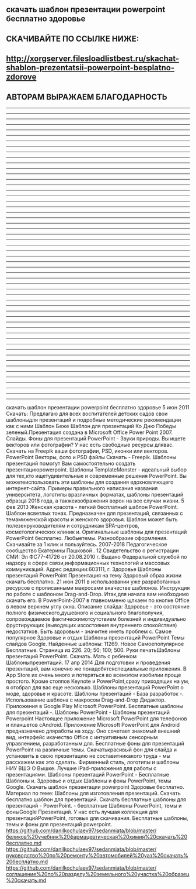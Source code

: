 скачать шаблон презентации powerpoint бесплатно здоровье
--------------------------------------------------
СКАЧИВАЙТЕ ПО ССЫЛКЕ НИЖЕ:
--------------------------------------------------
http://xorgserver.filesloadlistbest.ru/skachat-shablon-prezentatsii-powerpoint-besplatno-zdorove
--------------------------------------------------
АВТОРАМ ВЫРАЖАЕМ БЛАГОДАРНОСТЬ
--------------------------------------------------
--------------------------------------------------
--------------------------------------------------
--------------------------------------------------
--------------------------------------------------
--------------------------------------------------
--------------------------------------------------
--------------------------------------------------
--------------------------------------------------
--------------------------------------------------
--------------------------------------------------
--------------------------------------------------
--------------------------------------------------
--------------------------------------------------
--------------------------------------------------
--------------------------------------------------
--------------------------------------------------
--------------------------------------------------
--------------------------------------------------
--------------------------------------------------
--------------------------------------------------
--------------------------------------------------
--------------------------------------------------
--------------------------------------------------
--------------------------------------------------
--------------------------------------------------
--------------------------------------------------
--------------------------------------------------
--------------------------------------------------
--------------------------------------------------
--------------------------------------------------
--------------------------------------------------
--------------------------------------------------
--------------------------------------------------
--------------------------------------------------
--------------------------------------------------
--------------------------------------------------
--------------------------------------------------
--------------------------------------------------
--------------------------------------------------
--------------------------------------------------
--------------------------------------------------
--------------------------------------------------
--------------------------------------------------
--------------------------------------------------
--------------------------------------------------
--------------------------------------------------
--------------------------------------------------
--------------------------------------------------
--------------------------------------------------
--------------------------------------------------
--------------------------------------------------
--------------------------------------------------
--------------------------------------------------
--------------------------------------------------
скачать шаблон презентации powerpoint бесплатно здоровье 5 июн 2011  Скачать:  Предлагаю для всех воспитателей детских садов свои шаблоныдля презентаций и подробные методические рекомендации как с ними Шаблон Беже Шаблон для презентаций Ко Дню Победы зеленый.Презентация создана в Microsoft Office Power Point 2007. Слайды. Фоны для презентаций PowerPoint - Звуки природы. Вы ищете векторов или фотографии? У нас есть свободные ресурсы длявас. Скачать на Freepik ваши фотографии, PSD, иконки или векторов. PowerPoint Векторы, фото и PSD файлы  Скачать - Freepik. Шаблоны презентаций помогут Вам самостоятельно создать презентациюpowerpoint. Шаблоны TemplateMonster - идеальный выбор для тех,кто ищетудивительные и современные решения PowerPoint. Вы можетеиспользовать эти шаблоны для создания вдохновляющего интернет-сайта. Примеры правильного написания названия университета, логотипы вразличных форматах, шаблоны презентаций образца 2018 года, а такжеизображения ворон на все случаи жизни. 5 фев 2013  Женская красота - легкий бесплатный шаблон PowerPoint. Шаблон всветлых тонах. Предназначен для презентаций, связанных с темамиженской красоты и женского здоровья. Шаблон может быть полезенруководителям и сотрудникам SPA-центров, косметологических клиник и. Оригинальные шаблоны для презентаций PowerPoint бесплатно. Любыетемы. Разнообразие оформления. Скачивайте за 1 клик и пользуйтесь. 2007-2018 Педагогическое сообщество Екатерины Пашковой  . 12 Свидетельство о регистрации СМИ: Эл ФС77-41726 от 20.08.2010 г. Выдано Федеральной службой по надзору в сфере связи,информационных технологий и массовых коммуникаций. Адрес редакции:603111, г. Здоровье  Шаблоны презентаций PowerPoint
Презентация на тему Здоровый образ жизни скачать бесплатно. 21 июн 2011  в использовании уже разработанных ресурсов с прописанными макросами вкачестве шаблонов. Инструкция по работе с шаблоном Drag-and-Drop. Итак,для начала вам необходимо скачать его.  В PowerPoint-2007 в главномменю щлкаем по кнопке Office в левом верхнем углу окна. Описание слайда: Здоровье - это состояние полного физического,душевного и социального благополучия, сопровождаемое фактическимотсутствием болезней и индивидуально фрустирующих (выводящих изсостояния внутреннего спокойствия) недостатков. Быть здоровым - значитне иметь проблем с. Самое популярное Здоровье и отдых Шаблоны презентаций PowerPoint Темы слайдов Google. Найденные шаблоны: 11269. Новое Самоепопулярное Бесплатные. Страница из 226. 20; 50; 100; 500. Руки печатьШаблоны презентаций PowerPoint. Скачать. Мать с ребенком Шаблоныпрезентаций. 17 апр 2014  Для подготовки и проведения презентаций, вам конечно же понадобятсяспециальные приложения. В App Store их очень много и потеряться во всемэтом изобилии проще простого. Кроме столпов Keynote и PowerPoint,сразу приходящих на ум, я отобрал для вас еще несколько. Шаблоны презентаций PowerPoint о моде, здоровье и красоте. Шаблоны презентаций - База разработок  -. Использование шаблона с макросом Drag-and-Drop  Дидактор. Приложения в Google Play  Microsoft PowerPoint. Бесплатные шаблоны для презентаций -. Шаблоны PowerPoint - Шаблоны презентаций Powerpoint
Настоящее приложение Microsoft PowerPoint для телефонов и планшетов сAndroid. Приложение Microsoft PowerPoint для Android предназначено дляработы на ходу. Оно сочетает знакомый внешний вид, интерфейс икачество Office с интуитивным сенсорным управлением, разработанным для. Бесплатные фоны для презентаций PowerPoint на различные темы. Скачатькрасивый фон для слайда и установить в свою презентацию не составитникакого труда - мы расскажем как это сделать. Фирменный стиль, логотипы и шаблоны НИУ ВШЭ  О Вышке. Лучшие iPad-приложения для работы с презентациями. Шаблоны презентаций PowerPoint - Бесплатные Шаблоны и. Здоровье и отдых Шаблоны и фоны PowerPoint, темы Google. Скачать шаблон презентации powerpoint Здоровье бесплатно. Материал по теме: Шаблоны для изготовления презентаций. Скачать бесплатно шаблон для презентаций. Скачать бесплатные шаблоны для презентаций - PowerPoint. - бесплатные Шаблоны PowerPoint, темы и фоныGoogle Презентаций. У нас есть лучшая коллекция для презентацийPowerPoint, готовых для скачивания.
Бесплатные шаблоны, темы и фоны для презентаций powerpoint.
https://github.com/danilkochulaev97/sedanmiata/blob/master/беликов%20учебник%20фармацевтическая%20химия%20скачать%20бесплатно.md
https://github.com/danilkochulaev97/sedanmiata/blob/master/руководство%20по%20ремонту%20автомобилей%20уаз%20скачать%20бесплатно.md
https://github.com/danilkochulaev97/sedanmiata/blob/master/соглашение%20по%20разделу%20земельного%20участка%20образец%20скачать.md